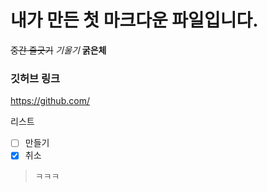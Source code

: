 # 내가 만든 첫 마크다운 파일입니다.
~~중간 줄긋기~~
*기울기*
**굵은체**
### 깃허브 링크
<a> https://github.com/

리스트
- [ ] 만들기
- [x] 취소
> ㅋㅋㅋ
